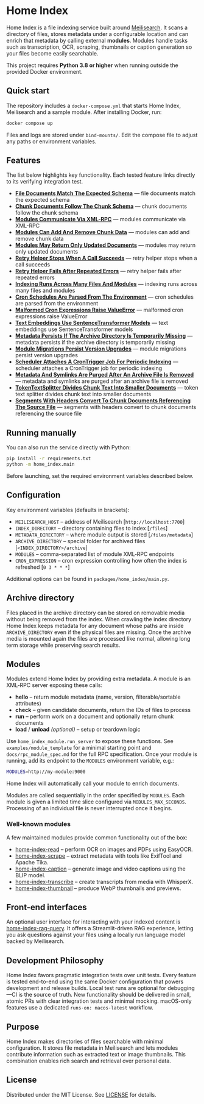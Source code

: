 # Home Index

Home Index is a file indexing service built around [Meilisearch](https://www.meilisearch.com/). It scans a directory of files, stores metadata under a configurable location and can enrich that metadata by calling external **modules**. Modules handle tasks such as transcription, OCR, scraping, thumbnails or caption generation so your files become easily searchable.

This project requires **Python 3.8 or higher** when running outside the provided Docker environment.

## Quick start

The repository includes a `docker-compose.yml` that starts Home Index, Meilisearch and a sample module. After installing Docker, run:

```bash
docker compose up
```

Files and logs are stored under `bind-mounts/`. Edit the compose file to adjust any paths or environment variables.

## Features

The list below highlights key functionality. Each tested feature links directly to its verifying integration test.

- [**File Documents Match The Expected Schema**](tests/test_meilisearch_schema.py#L9-L12) — file documents match the expected schema
- [**Chunk Documents Follow The Chunk Schema**](tests/test_meilisearch_file_chunk_schema.py#L7-L9) — chunk documents follow the chunk schema
- [**Modules Communicate Via XML-RPC**](tests/test_run_server_module.py#L31-L66) — modules communicate via XML-RPC
- [**Modules Can Add And Remove Chunk Data**](tests/test_chunk_integration.py#L140-L200) — modules can add and remove chunk data
- [**Modules May Return Only Updated Documents**](tests/test_chunk_integration.py#L203-L251) — modules may return only updated documents
- [**Retry Helper Stops When A Call Succeeds**](tests/test_retry.py#L10-L33) — retry helper stops when a call succeeds
- [**Retry Helper Fails After Repeated Errors**](tests/test_retry.py#L36-L54) — retry helper fails after repeated errors
- [**Indexing Runs Across Many Files And Modules**](tests/test_large_indexing.py#L103-L168) — indexing runs across many files and modules
- [**Cron Schedules Are Parsed From The Environment**](tests/test_schedule.py#L8-L24) — cron schedules are parsed from the environment
- [**Malformed Cron Expressions Raise ValueError**](tests/test_schedule.py#L27-L37) — malformed cron expressions raise ValueError
- [**Text Embeddings Use SentenceTransformer Models**](tests/test_embeddings.py#L19-L34) — text embeddings use SentenceTransformer models
- [**Metadata Persists If The Archive Directory Is Temporarily Missing**](tests/test_archive_support.py#L10-L48) — metadata persists if the archive directory is temporarily missing
- [**Module Migrations Persist Version Upgrades**](tests/test_module_migrations.py#L7-L28) — module migrations persist version upgrades
- [**Scheduler Attaches A CronTrigger Job For Periodic Indexing**](tests/test_schedule.py#L40-L85) — scheduler attaches a CronTrigger job for periodic indexing
- [**Metadata And Symlinks Are Purged After An Archive File Is Removed**](tests/test_archive_support.py#L51-L91) — metadata and symlinks are purged after an archive file is removed
- [**TokenTextSplitter Divides Chunk Text Into Smaller Documents**](tests/test_chunk_utils.py#L23-L64) — token text splitter divides chunk text into smaller documents
- [**Segments With Headers Convert To Chunk Documents Referencing The Source File**](tests/test_chunk_utils.py#L7-L20) — segments with headers convert to chunk documents referencing the source file

## Running manually

You can also run the service directly with Python:

```bash
pip install -r requirements.txt
python -m home_index.main
```

Before launching, set the required environment variables described below.

## Configuration

Key environment variables (defaults in brackets):

- `MEILISEARCH_HOST` – address of Meilisearch [`http://localhost:7700`]
- `INDEX_DIRECTORY` – directory containing files to index [`/files`]
- `METADATA_DIRECTORY` – where module output is stored [`/files/metadata`]
- `ARCHIVE_DIRECTORY` – special folder for archived files [`<INDEX_DIRECTORY>/archive`]
- `MODULES` – comma-separated list of module XML‑RPC endpoints
- `CRON_EXPRESSION` – cron expression controlling how often the index is refreshed [`0 3 * * *`]

Additional options can be found in `packages/home_index/main.py`.

## Archive directory

Files placed in the archive directory can be stored on removable media without
being removed from the index. When crawling the index directory Home Index keeps
metadata for any document whose paths are inside `ARCHIVE_DIRECTORY` even if the
physical files are missing. Once the archive media is mounted again the files
are processed like normal, allowing long term storage while preserving search
results.

## Modules

Modules extend Home Index by providing extra metadata. A module is an XML‑RPC server exposing these calls:

- **hello** – return module metadata (name, version, filterable/sortable attributes)
- **check** – given candidate documents, return the IDs of files to process
- **run** – perform work on a document and optionally return chunk documents
- **load** / **unload** *(optional)* – setup or teardown logic

Use `home_index_module.run_server` to expose these functions. See `examples/module_template` for a minimal starting point and `docs/rpc_module_spec.md` for the full RPC specification. Once your module is running, add its endpoint to the `MODULES` environment variable, e.g.:

```bash
MODULES=http://my-module:9000
```

Home Index will automatically call your module to enrich documents.

Modules are called sequentially in the order specified by `MODULES`. Each module is given a limited time slice configured via `MODULES_MAX_SECONDS`. Processing of an individual file is never interrupted once it begins.

### Well-known modules

A few maintained modules provide common functionality out of the box:

- [home-index-read](https://github.com/nashspence/home-index-read) – perform OCR on images and PDFs using EasyOCR.
- [home-index-scrape](https://github.com/nashspence/home-index-scrape) – extract metadata with tools like ExifTool and Apache Tika.
- [home-index-caption](https://github.com/nashspence/home-index-caption) – generate image and video captions using the BLIP model.
- [home-index-transcribe](https://github.com/nashspence/home-index-transcribe) – create transcripts from media with WhisperX.
- [home-index-thumbnail](https://github.com/nashspence/home-index-thumbnail) – produce WebP thumbnails and previews.

## Front-end interfaces

An optional user interface for interacting with your indexed content is
[home-index-rag-query](https://github.com/nashspence/home-index-rag-query). It
offers a Streamlit-driven RAG experience, letting you ask questions against
your files using a locally run language model backed by Meilisearch.

## Development Philosophy

Home Index favors pragmatic integration tests over unit tests. Every feature is
tested end-to-end using the same Docker configuration that powers development
and release builds. Local test runs are optional for debugging—CI is the source
of truth. New functionality should be delivered in small, atomic PRs with clear
integration tests and minimal mocking. macOS-only features use a dedicated
`runs-on: macos-latest` workflow.

## Purpose

Home Index makes directories of files searchable with minimal configuration. It stores file metadata in Meilisearch and lets modules contribute information such as extracted text or image thumbnails. This combination enables rich search and retrieval over personal data.

## License

Distributed under the MIT License. See [LICENSE](LICENSE) for details.
